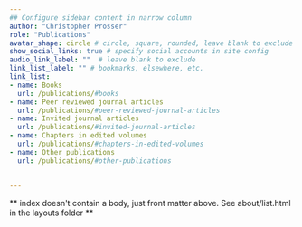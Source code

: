 ```yaml
---
## Configure sidebar content in narrow column
author: "Christopher Prosser"
role: "Publications"
avatar_shape: circle # circle, square, rounded, leave blank to exclude
show_social_links: true # specify social accounts in site config
audio_link_label: ""  # leave blank to exclude
link_list_label: "" # bookmarks, elsewhere, etc.
link_list:
- name: Books
  url: /publications/#books
- name: Peer reviewed journal articles
  url: /publications/#peer-reviewed-journal-articles
- name: Invited journal articles
  url: /publications/#invited-journal-articles
- name: Chapters in edited volumes 
  url: /publications/#chapters-in-edited-volumes
- name: Other publications
  url: /publications/#other-publications
  
  
---
```


** index doesn't contain a body, just front matter above.
See about/list.html in the layouts folder **